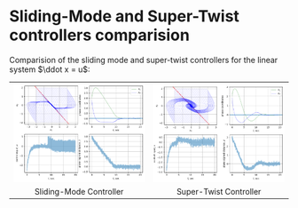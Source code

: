 # Sliding-Mode and Super-Twist controllers comparision

Comparision of the sliding mode and super-twist controllers for the linear system $\ddot x = u$:

| | |
|:-:|:-:|
|![sliding](out/sliding.png)|![sliding](out/super-twist.png)|
|   Sliding-Mode Controller |   Super-Twist Controller      |
